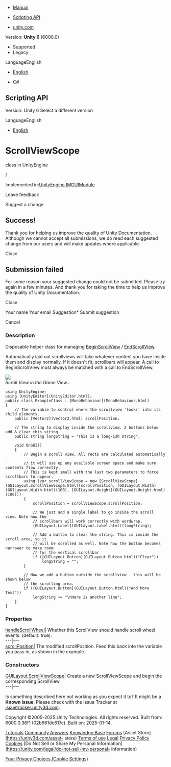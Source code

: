 [ ]()

  * [Manual](../Manual/index.html)
  * [Scripting API](../ScriptReference/index.html)

  * [unity.com](https://unity.com/)

Version: **Unity 6** (6000.0)

  * Supported
  * Legacy

LanguageEnglish

  * [English]()

  * C#

[ ](https://docs.unity3d.com)

## Scripting API

Version: Unity 6 Select a different version

LanguageEnglish

  * [English]()

# ScrollViewScope

class in UnityEngine

/

Implemented in:[UnityEngine.IMGUIModule](UnityEngine.IMGUIModule.html)

Leave feedback

Suggest a change

## Success!

Thank you for helping us improve the quality of Unity Documentation. Although
we cannot accept all submissions, we do read each suggested change from our
users and will make updates where applicable.

Close

## Submission failed

For some reason your suggested change could not be submitted. Please <a>try
again</a> in a few minutes. And thank you for taking the time to help us
improve the quality of Unity Documentation.

Close

Your name Your email Suggestion* Submit suggestion

Cancel

[ ]()

### Description

Disposable helper class for managing
[BeginScrollView](GUILayout.BeginScrollView.html) /
[EndScrollView](GUILayout.EndScrollView.html).

Automatically laid out scrollviews will take whatever content you have inside
them and display normally. If it doesn't fit, scrollbars will appear. A call
to BeginScrollView must always be matched with a call to EndScrollView.  
  
![](../StaticFiles/ScriptRefImages/GUILayoutScrollView.png)  
_Scroll View in the Game View.._

    
    
    using UnityEngine;
    using [UnityEditor](UnityEditor.html);
    public class ExampleClass : [MonoBehaviour](MonoBehaviour.html)
    {
        // The variable to control where the scrollview 'looks' into its child elements.
        public [Vector2](Vector2.html) scrollPosition;  
      
        // The string to display inside the scrollview. 2 buttons below add & clear this string.
        public string longString = "This is a long-ish string";  
      
        void OnGUI()
        {
            // Begin a scroll view. All rects are calculated automatically -
            // it will use up any available screen space and make sure contents flow correctly.
            // This is kept small with the last two parameters to force scrollbars to appear.
            using (var scrollViewScope = new [ScrollViewScope](GUILayout.ScrollViewScope.html)(scrollPosition, [GUILayout.Width](GUILayout.Width.html)(100), [GUILayout.Height](GUILayout.Height.html)(100)))
            {
                scrollPosition = scrollViewScope.scrollPosition;  
      
                // We just add a single label to go inside the scroll view. Note how the
                // scrollbars will work correctly with wordwrap.
                [GUILayout.Label](GUILayout.Label.html)(longString);  
      
                // Add a button to clear the string. This is inside the scroll area, so it
                // will be scrolled as well. Note how the button becomes narrower to make room
                // for the vertical scrollbar
                if ([GUILayout.Button](GUILayout.Button.html)("Clear"))
                    longString = "";
            }  
      
            // Now we add a button outside the scrollview - this will be shown below
            // the scrolling area.
            if ([GUILayout.Button](GUILayout.Button.html)("Add More Text"))
                longString += "\nHere is another line";
        }
    }
    

### Properties

[handleScrollWheel](GUILayout.ScrollViewScope-handleScrollWheel.html)| Whether
this ScrollView should handle scroll wheel events. (default: true).  
---|---  
[scrollPosition](GUILayout.ScrollViewScope-scrollPosition.html)| The modified
scrollPosition. Feed this back into the variable you pass in, as shown in the
example.  
  
### Constructors

[GUILayout.ScrollViewScope](GUILayout.ScrollViewScope-ctor.html)| Create a new
ScrollViewScope and begin the corresponding ScrollView.  
---|---  
  
Is something described here not working as you expect it to? It might be a
**Known Issue**. Please check with the Issue Tracker at
[issuetracker.unity3d.com](https://issuetracker.unity3d.com).

Copyright ©2005-2025 Unity Technologies. All rights reserved. Built from:
6000.0.36f1 (02b661dc617c). Built on: 2025-01-14.

[Tutorials](https://unity3d.com/learn) [Community
Answers](https://answers.unity3d.com) [Knowledge
Base](https://support.unity3d.com/hc/en-us)
[Forums](https://forum.unity3d.com) [Asset Store](https://unity3d.com/asset-
store) [Terms of use](https://docs.unity3d.com/Manual/TermsOfUse.html)
[Legal](https://unity.com/legal) [Privacy
Policy](https://unity.com/legal/privacy-policy)
[Cookies](https://unity.com/legal/cookie-policy) [Do Not Sell or Share My
Personal Information](https://unity.com/legal/do-not-sell-my-personal-
information)

[Your Privacy Choices (Cookie Settings)](javascript:void\(0\);)

